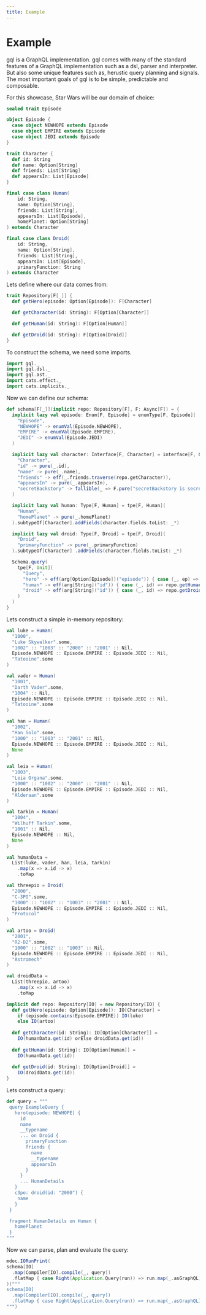 ```yaml
---
title: Example
---
```


# Example
gql is a GraphQL implementation.
gql comes with many of the standard features of a GraphQL implementation such as a dsl, parser and interpreter.
But also some unique features such as, herustic query planning and signals.
The most important goals of gql is to be simple, predictable and composable.

For this showcase, Star Wars will be our domain of choice:
```scala mdoc
sealed trait Episode

object Episode {
  case object NEWHOPE extends Episode
  case object EMPIRE extends Episode
  case object JEDI extends Episode
}

trait Character {
  def id: String
  def name: Option[String]
  def friends: List[String]
  def appearsIn: List[Episode]
}

final case class Human(
    id: String,
    name: Option[String],
    friends: List[String],
    appearsIn: List[Episode],
    homePlanet: Option[String]
) extends Character

final case class Droid(
    id: String,
    name: Option[String],
    friends: List[String],
    appearsIn: List[Episode],
    primaryFunction: String
) extends Character
```

Lets define where our data comes from:
```scala mdoc
trait Repository[F[_]] {
  def getHero(episode: Option[Episode]): F[Character]

  def getCharacter(id: String): F[Option[Character]]

  def getHuman(id: String): F[Option[Human]]

  def getDroid(id: String): F[Option[Droid]]
}
```

To construct the schema, we need some imports.
```scala mdoc
import gql._
import gql.dsl._
import gql.ast._
import cats.effect._
import cats.implicits._
```

Now we can define our schema:
```scala mdoc
def schema[F[_]](implicit repo: Repository[F], F: Async[F]) = {
  implicit lazy val episode: Enum[F, Episode] = enumType[F, Episode](
    "Episode",
    "NEWHOPE" -> enumVal(Episode.NEWHOPE),
    "EMPIRE" -> enumVal(Episode.EMPIRE),
    "JEDI" -> enumVal(Episode.JEDI)
  )

  implicit lazy val character: Interface[F, Character] = interface[F, Character](
    "Character",
    "id" -> pure(_.id),
    "name" -> pure(_.name),
    "friends" -> eff(_.friends.traverse(repo.getCharacter)),
    "appearsIn" -> pure(_.appearsIn),
    "secretBackstory" -> fallible(_ => F.pure("secretBackstory is secret.".leftIor[String]))
  )

  implicit lazy val human: Type[F, Human] = tpe[F, Human](
    "Human",
    "homePlanet" -> pure(_.homePlanet)
  ).subtypeOf[Character].addFields(character.fields.toList: _*)

  implicit lazy val droid: Type[F, Droid] = tpe[F, Droid](
    "Droid",
    "primaryFunction" -> pure(_.primaryFunction)
  ).subtypeOf[Character] .addFields(character.fields.toList: _*)

  Schema.query(
    tpe[F, Unit](
      "Query",
      "hero" -> eff(arg[Option[Episode]]("episode")) { case (_, ep) => repo.getHero(ep) },
      "human" -> eff(arg[String]("id")) { case (_, id) => repo.getHuman(id) },
      "droid" -> eff(arg[String]("id")) { case (_, id) => repo.getDroid(id) }
    )
  )
}
```

Lets construct a simple in-memory repository:
```scala mdoc:silent
val luke = Human(
  "1000",
  "Luke Skywalker".some,
  "1002" :: "1003" :: "2000" :: "2001" :: Nil,
  Episode.NEWHOPE :: Episode.EMPIRE :: Episode.JEDI :: Nil,
  "Tatooine".some
)

val vader = Human(
  "1001",
  "Darth Vader".some,
  "1004" :: Nil,
  Episode.NEWHOPE :: Episode.EMPIRE :: Episode.JEDI :: Nil,
  "Tatooine".some
)

val han = Human(
  "1002",
  "Han Solo".some,
  "1000" :: "1003" :: "2001" :: Nil,
  Episode.NEWHOPE :: Episode.EMPIRE :: Episode.JEDI :: Nil,
  None
)

val leia = Human(
  "1003",
  "Leia Organa".some,
  "1000" :: "1002" :: "2000" :: "2001" :: Nil,
  Episode.NEWHOPE :: Episode.EMPIRE :: Episode.JEDI :: Nil,
  "Alderaan".some
)

val tarkin = Human(
  "1004",
  "Wilhuff Tarkin".some,
  "1001" :: Nil,
  Episode.NEWHOPE :: Nil,
  None
)

val humanData =
  List(luke, vader, han, leia, tarkin)
    .map(x => x.id -> x)
    .toMap

val threepio = Droid(
  "2000",
  "C-3PO".some,
  "1000" :: "1002" :: "1003" :: "2001" :: Nil,
  Episode.NEWHOPE :: Episode.EMPIRE :: Episode.JEDI :: Nil,
  "Protocol"
)

val artoo = Droid(
  "2001",
  "R2-D2".some,
  "1000" :: "1002" :: "1003" :: Nil,
  Episode.NEWHOPE :: Episode.EMPIRE :: Episode.JEDI :: Nil,
  "Astromech"
)

val droidData =
  List(threepio, artoo)
    .map(x => x.id -> x)
    .toMap

implicit def repo: Repository[IO] = new Repository[IO] {
  def getHero(episode: Option[Episode]): IO[Character] =
    if (episode.contains(Episode.EMPIRE)) IO(luke)
    else IO(artoo)
    
  def getCharacter(id: String): IO[Option[Character]] =
    IO(humanData.get(id) orElse droidData.get(id))
    
  def getHuman(id: String): IO[Option[Human]] =
    IO(humanData.get(id))
    
  def getDroid(id: String): IO[Option[Droid]] =
    IO(droidData.get(id))
}
```

Lets construct a query:
```scala mdoc
def query = """
 query ExampleQuery {
   hero(episode: NEWHOPE) {
     id
     name
     __typename
     ... on Droid {
       primaryFunction
       friends {
         name
         __typename
         appearsIn
       }
     }
     ... HumanDetails
   }
   c3po: droid(id: "2000") {
    name
   }
 }

 fragment HumanDetails on Human {
   homePlanet
 }
"""
```

Now we can parse, plan and evaluate the query:

```scala mdoc:passthrough
mdoc.IORunPrint(
schema[IO]
  .map(Compiler[IO].compile(_, query))
  .flatMap { case Right(Application.Query(run)) => run.map(_.asGraphQL) }
)("""
schema[IO]
  .map(Compiler[IO].compile(_, query))
  .flatMap { case Right(Application.Query(run)) => run.map(_.asGraphQL) }
""")
```

<!-- <details> 
<summary>Output</summary>

lol

</details> --->
